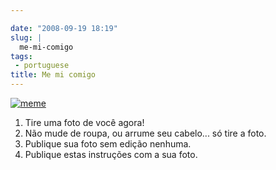 ```yaml
---

date: "2008-09-19 18:19"
slug: |
  me-mi-comigo
tags:
 - portuguese
title: Me mi comigo
---
```


[![meme](http://farm4.static.flickr.com/3090/2870461855_6ae1c89245.jpg)](http://www.flickr.com/photos/ogmaciel/2870461855/)

1.  Tire uma foto de você agora!
2.  Não mude de roupa, ou arrume seu cabelo... só tire a foto.
3.  Publique sua foto sem edição nenhuma.
4.  Publique estas instruções com a sua foto.
